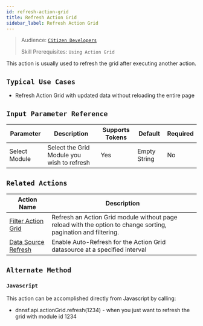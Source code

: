 ```yaml
---
id: refresh-action-grid
title: Refresh Action Grid
sidebar_label: Refresh Action Grid
---
```


> Audience: [`Citizen Developers`](/docs/audience#citizen-developers)
>
> Skill Prerequisites: `Using Action Grid`

This action is usually used to refresh the grid after executing another action.

## `Typical Use Cases`

- Refresh Action Grid with updated data without reloading the entire page


## `Input Parameter Reference`

| Parameter | Description | Supports Tokens | Default | Required |
| -- | -- | -- | -- | -- |
| Select Module | Select the Grid Module you wish to refresh| Yes | Empty String | No |


## `Related Actions`

| Action Name | Description|
|-------------|------------|
| [Filter Action Grid](docs/actions/filter-action-grid) | Refresh an Action Grid module without page reload with the option to change sorting, pagination and filtering. |
| [Data Source Refresh](docs/actions/datasource-refresh) | Enable Auto-Refresh for the Action Grid datasource at a specified interval |

## `Alternate Method`

### `Javascript`
  
This action can be accomplished directly from Javascript by calling:

- dnnsf.api.actionGrid.refresh(1234) - when you just want to refresh the grid with module id 1234
  

